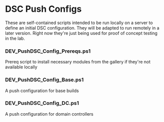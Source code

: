 # DSC Push Configs

These are self-contained scripts intended to be run locally on a server to define an initial DSC configuration. They will be adapted to run remotely in a later version. Right now they're just being used for proof of concept testing in the lab. 

### DEV_PushDSC_Config_Prereqs.ps1
Prereq script to install necessary modules from the gallery if they're not available locally

### DEV_PushDSC_Config_Base.ps1
A push configuration for base builds

### DEV_PushDSC_Config_DC.ps1
A push configuration for domain controllers